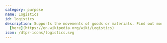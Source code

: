 ```yaml
---
category: purpose
name: Logistics
id: logistics
description: Supports the movements of goods or materials. Find out more
  [here](https://en.wikipedia.org/wiki/Logistics)
icon: /dtpr-icons/logistics.svg
---
```

